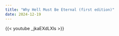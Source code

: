 ```yaml
---
title: "Why Hell Must Be Eternal (first edition)"
date: 2024-12-19
---
```


{{< youtube _jkaEXdLXls >}}
